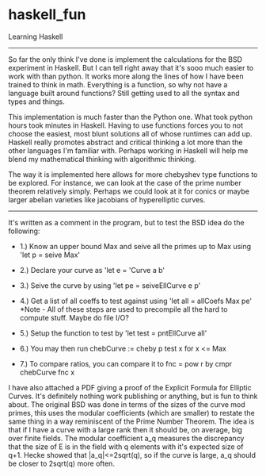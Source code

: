 # haskell_fun
Learning Haskell




---------------------------------------
So far the only think I've done is implement the calculations for the BSD experiment in Haskell. But I can tell right away that it's sooo much easier to work with than python. It works more along the lines of how I have been trained to think in math. Everything is a function, so why not have a language built around functions? Still getting used to all the syntax and types and things.

This implementation is much faster than the Python one. What took python hours took minutes in Haskell. Having to use functions forces you to not choose the easiest, most blunt solutions all of whose runtimes can add up. Haskell really promotes abstract and critical thinking a lot more than the other languages I'm familiar with. Perhaps working in Haskell will help me blend my mathematical thinking with algorithmic thinking.

The way it is implemented here allows for more chebyshev type functions to be explored. For instance, we can look at the case of the prime number theorem relatively simply. Perhaps we could look at it for conics or maybe larger abelian varieties like jacobians of hyperelliptic curves.

----------------------------------------

It's written as a comment in the program, but to test the BSD idea do the following:

*  1.) Know an upper bound Max and seive all the primes up to Max
       using 'let p = seive Max'

*   2.) Declare your curve as 'let e = 'Curve a b'
 
*  3.) Seive the curve by using 'let pe = seiveEllCurve e p'
 
*  4.) Get a list of all coeffs to test against using 'let all = allCoefs Max pe'
     *Note - All of these steps are used to precompile all the hard to compute stuff. Maybe do file I/O?
 
*  5.) Setup the function to test by 'let test = pntEllCurve all'
 
*  6.) You may then run chebCurve := cheby p test x for x <= Max
 
*  7.) To compare ratios, you can compare it to fnc = pow r by cmpr chebCurve fnc x

I have also attached a PDF giving a proof of the Explicit Formula for Elliptic Curves. It's definitely nothing work publishing or anything, but is fun to think about. The original BSD was done in terms of the sizes of the curve mod primes, this uses the modular coefficients (which are smaller) to restate the same thing in a way reminiscent of the Prime Number Theorem. The idea is that if I have a curve with a large rank then it should be, on average, big over finite fields. The modular coefficient a_q measures the discrepancy that the size of E is  in the field with q elements with it's expected size of q+1. Hecke showed that |a_q|<=2sqrt(q), so if the curve is large, a_q should be closer to 2sqrt(q) more often.
